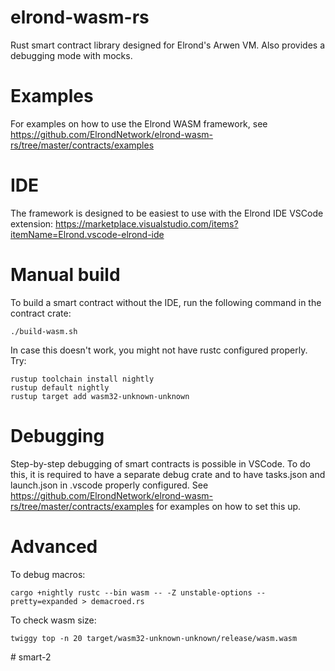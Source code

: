 # elrond-wasm-rs

Rust smart contract library designed for Elrond's Arwen VM. Also provides a debugging mode with mocks.

# Examples

For examples on how to use the Elrond WASM framework, see https://github.com/ElrondNetwork/elrond-wasm-rs/tree/master/contracts/examples

# IDE

The framework is designed to be easiest to use with the Elrond IDE VSCode extension: https://marketplace.visualstudio.com/items?itemName=Elrond.vscode-elrond-ide

# Manual build

To build a smart contract without the IDE, run the following command in the contract crate:
```
./build-wasm.sh
```

In case this doesn't work, you might not have rustc configured properly.
Try:
```
rustup toolchain install nightly
rustup default nightly
rustup target add wasm32-unknown-unknown
```

# Debugging

Step-by-step debugging of smart contracts is possible in VSCode. To do this, it is required to have a separate debug crate and to have tasks.json and launch.json in .vscode properly configured. See https://github.com/ElrondNetwork/elrond-wasm-rs/tree/master/contracts/examples for examples on how to set this up. 

# Advanced

To debug macros:
```
cargo +nightly rustc --bin wasm -- -Z unstable-options --pretty=expanded > demacroed.rs
```

To check wasm size:
```
twiggy top -n 20 target/wasm32-unknown-unknown/release/wasm.wasm
```
#   s m a r t - 2  
 